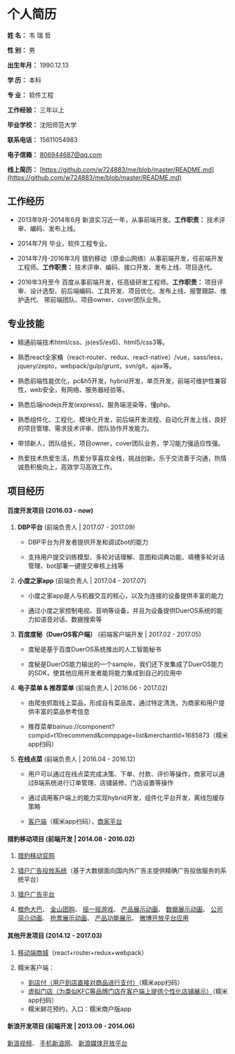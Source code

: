 
# **个人简历**


**姓    名：**  韦 瑞 哲

**性    别：**  男

**出生年月：**  1990.12.13

**学    历：**  本科

**专    业：**  软件工程

**工作经验：**  三年以上

**毕业学校：**  沈阳师范大学

**联系电话：**  15611054983

**电子信箱：**  806944687@qq.com

**线上简历：**  [https://github.com/w724883/me/blob/master/README.md](https://github.com/w724883/me/blob/master/README.md)

## **工作经历**

- 2013年9月-2014年6月 新浪实习近一年，从事前端开发。**工作职责：** 技术评审、编码、发布上线。

- 2014年7月 毕业，软件工程专业。

- 2014年7月-2016年3月 猎豹移动（原金山网络）从事前端开发，任前端开发工程师。**工作职责：** 技术评审、编码、接口开发、发布上线、项目迭代。

- 2016年3月至今 百度从事前端开发，任高级研发工程师。**工作职责：** 项目评审、设计选型、前后端编码、工具开发、项目优化、发布上线、报警跟踪、维护迭代、
带前端团队、项目owner、cover团队业务。

## **专业技能**

- 精通前端技术html/css、js(es5/es6)、html5/css3等。

- 熟悉react全家桶（react-router、redux、react-native）/vue，sass/less，jquery/zepto，webpack/gulp/grunt，svn/git，ajax等。

- 熟悉前端性能优化，pc&h5开发，hybrid开发，单页开发，前端可维护性兼容性，web安全，有网络、服务器经验等。

- 熟悉后端nodejs开发(express)、服务端渲染等，懂php。

- 熟悉组件化、工程化、模块化开发，前后端开发流程、自动化开发上线，良好的项目管理、需求技术评审、团队协作开发能力。

- 带领新人，团队组长，项目owner，cover团队业务，学习能力强适应性强。

- 热爱技术热爱生活，热爱分享喜欢全栈，挑战创新。乐于交流善于沟通，热情诚恳积极向上，高效学习高效工作。

## **项目经历**

#### 百度开发项目 (2016.03 - now)

1. **DBP平台**  (前端负责人 | 2017.07 - 2017.09)

    - DBP平台为开发者提供开发和调试bot的能力

    - 支持用户提交训练模型、多轮对话理解、意图和词典功能、填槽多轮对话管理、bot部署一键提交审核上线等

2. **小度之家app**  (前端负责人 | 2017.04 - 2017.07)

    - 小度之家app是人与机器交互的核心，以及为连接的设备提供丰富的能力

    - 通过小度之家控制电视、音响等设备，并且为设备提供DuerOS系统的能力如语音对话、数据搜索等

3. **百度度秘（DuerOS客户端）**  (前端客户端开发 | 2017.02 - 2017.05)

    - 度秘是基于百度DuerOS系统推出的人工智能秘书

    - 度秘是DuerOS能力输出的一个sample，我们还下发集成了DuerOS能力的SDK，使其他应用开发者能将能力集成到自己的应用中
    
4. **电子菜单 & 推荐菜单**  (前端负责人 | 2016.06 - 2017.02)

    - 由爬虫抓取线上菜品，形成自有菜品库，通过特定清洗，为商家和用户提供丰富的菜品参考信息
    
    - 推荐菜单bainuo://component?compid=t10recommend&comppage=list&merchantId=1685873（糯米app扫码）
    
5. **在线点菜**  (前端负责人 | 2016.04 - 2016.12)
    
    - 用户可以通过在线点菜完成决策、下单、付款、评价等操作，商家可以通过B端系统进行订单管理、店铺装修、门店设置等操作

    - 通过调用客户端上的能力实现hybrid开发，组件化平台开发，离线包缓存策略
    
    - [客户端](https://t10ocs.nuomi.com/diancaiui/wap/dishlist?merchant_id=32074308)（糯米app扫码），[商家平台](https://mct.y.nuomi.com/index?page=true)

#### 猎豹移动项目 (前端开发 | 2014.08 - 2016.02)

1. [猎豹移动官网](http://www.cmcm.com/)

2. [猎户广告投放系统](http://ori.cmcm.com/)（基于大数据面向国内外广告主提供精确广告投放服务的系统平台）
    
3. [猎户广告平台](http://ad.cmcm.com)

4. [橙色大巴](http://api.liebao.cn/market/bus2015)、
[金山团购](http://m.tuan.duba.com/new_index)、
[摇一摇游戏](http://cn.cmcm.com/activity/cm-shake)、
[产品展示动画](http://cn.cmcm.com/activity/cm-save-space-201503)、
[数据展示动画](http://cn.cmcm.com/activity/financial-results/2014-q4)、
[公司简介动画](http://cn.cmcm.com/activity/introduction)、
[抢票展示动画](http://cn.cmcm.com/activity/qp201412)、
[产品功能展示](http://cn.cmcm.com/activity/cm-qlpd)、
[微博开放平台应用](http://apps.weibo.com/wumaitesta)
    
#### 其他开发项目 (2014.12 - 2017.03)

1. [移动端商城](http://www.ijuanshi.com/)（react+router+redux+webpack）

2. 糯米客户端：
    * [到店付（用户到店直接对商品进行支付）](https://t10sc.nuomi.com/paynow/wap/order?goods_type=1018&merchant_id=1378266)（糯米app扫码）
    * [虚拟门店（为类似KFC等品牌门店在客户端上提供个性化店铺展示）](bainuo://component?compid=t10brands&comppage=brands)（糯米app扫码）
    * 糯米鲜花预约，入口：糯米商户版app
    
#### 新浪开发项目 (前端开发 | 2013.09 - 2014.06)
[新浪视频](http://video.sina.com.cn)、
[手机新浪网](http://3g.sina.com.cn/?vt=4)、
[新浪媒体开放平台](http://mp.sina.com.cn)
